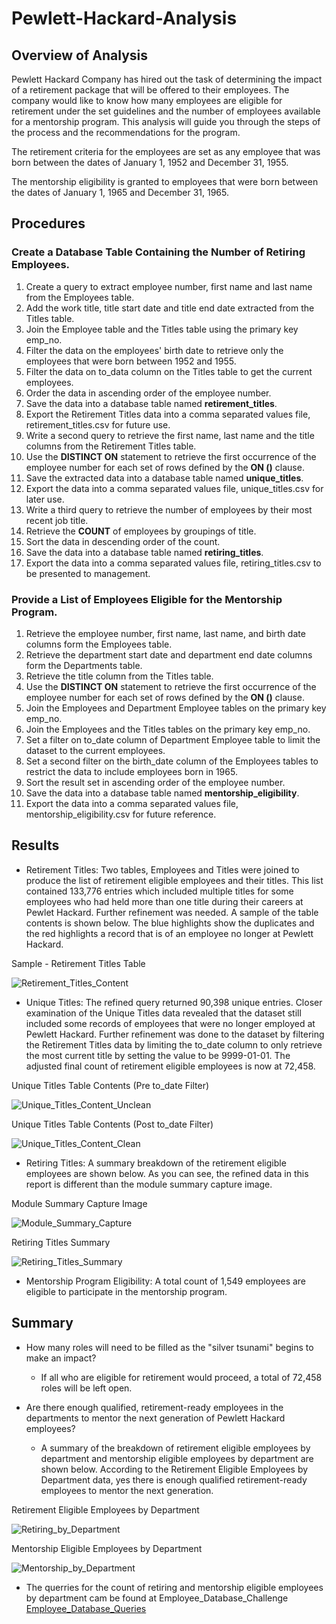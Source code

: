 # Pewlett-Hackard-Analysis

## Overview of Analysis
Pewlett Hackard Company has hired out the task of determining the impact of a retirement package that will be offered to their employees. The company would like to know how many employees are eligible for retirement under the set guidelines and the number of employees available for a mentorship program. This analysis will guide you through the steps of the process and the recommendations for the program.

The retirement criteria for the employees are set as any employee that was born between the dates of January 1, 1952 and December 31, 1955.

The mentorship eligibility is granted to employees that were born between the dates of January 1, 1965 and December 31, 1965.

## Procedures
### Create a Database Table Containing the Number of Retiring Employees.
1. Create a query to extract employee number, first name and last name from the Employees table.
2. Add the work title, title start date and title end date extracted from the Titles table.
3. Join the Employee table and the Titles table using the primary key emp_no.
4. Filter the data on the employees' birth date to retrieve only the employees that were born between 1952 and 1955.
5. Filter the data on to_data column on the Titles table to get the current employees.
6. Order the data in ascending order of the employee number.
7. Save the data into a database table named **retirement_titles**.
8. Export the Retirement Titles data into a comma separated values file, retirement_titles.csv for future use.
9. Write a second query to retrieve the first name, last name and the title columns from the Retirement Titles table.
10. Use the **DISTINCT ON** statement to retrieve the first occurrence of the employee number for each set of rows defined by the **ON ()** clause.
11. Save the extracted data into a database table named **unique_titles**.
12. Export the data into a comma separated values file, unique_titles.csv for later use.
13. Write a third query to retrieve the number of employees by their most recent job title.
14. Retrieve the **COUNT** of employees by groupings of title.
15. Sort the data in descending order of the count.
16. Save the data into a database table named **retiring_titles**.
17. Export the data into a comma separated values file, retiring_titles.csv to be presented to management.

### Provide a List of Employees Eligible for the Mentorship Program.
1. Retrieve the employee number, first name, last name, and birth date columns form the Employees table.
2. Retrieve the department start date and department end date columns form the Departments table.
3. Retrieve the title column from the Titles table.
4. Use the **DISTINCT ON** statement to retrieve the first occurrence of the employee number for each set of rows defined by the **ON ()** clause.
5. Join the Employees and Department Employee tables on the primary key emp_no.
6. Join the Employees and the Titles tables on the primary key emp_no.
7. Set a filter on to_date column of Department Employee table to limit the dataset to the current employees.
8. Set a second filter on the birth_date column of the Employees tables to restrict the data to include employees born in 1965.
9. Sort the result set in ascending order of the employee number.
10. Save the data into a database table named **mentorship_eligibility**.
11. Export the data into a comma separated values file, mentorship_eligibility.csv for future reference.

## Results
- Retirement Titles: Two tables, Employees and Titles were joined to produce the list of retirement eligible employees and their titles. This list contained 133,776 entries which included multiple titles for some employees who had held more than one title during their careers at Pewlet Hackard.  Further refinement was needed. A sample of the table contents is shown below. The blue highlights show the duplicates and the red highlights a record that is of an employee no longer at Pewlett Hackard.

Sample - Retirement Titles Table

![Retirement_Titles_Content](Images/retirement_titles_contents.PNG)

- Unique Titles: The refined query returned 90,398 unique entries. Closer examination of the Unique Titles data revealed that the dataset still included some records of employees that were no longer employed at Pewlett Hackard. Further refinement was done to the dataset by filtering the Retirement Titles data by limiting the to_date column to only retrieve the most current title by setting the value to be 9999-01-01. The adjusted final count of retirement eligible employees is now at 72,458.

Unique Titles Table Contents (Pre to_date Filter)

![Unique_Titles_Content_Unclean](Images/unique_no_filter.PNG)


Unique Titles Table Contents (Post to_date Filter)

![Unique_Titles_Content_Clean](Images/unique_with_filter.PNG)

- Retiring Titles: A summary breakdown of the retirement eligible employees are shown below. As you can see, the refined data in this report is different than the module summary capture image.

Module Summary Capture Image

![Module_Summary_Capture](Images/module_summary_capture.PNG)


Retiring Titles Summary

![Retiring_Titles_Summary](Images/retiring_titles.PNG)

- Mentorship Program Eligibility: A total count of 1,549 employees are eligible to participate in the mentorship program.

## Summary
- How many roles will need to be filled as the "silver tsunami" begins to make an impact?
    - If all who are eligible for retirement would proceed, a total of 72,458 roles will be left open.

- Are there enough qualified, retirement-ready employees in the departments to mentor the next generation of Pewlett Hackard employees?
    - A summary of the breakdown of retirement eligible employees by department and mentorship eligible employees by department are shown below. According to the Retirement Eligible Employees by Department data, yes there is enough qualified retirement-ready employees to mentor the next generation.

Retirement Eligible Employees by Department

![Retiring_by_Department](Images/retiring_by_dept.PNG)


Mentorship Eligible Employees by Department

![Mentorship_by_Department](Images/mentees_by_dept.PNG)

- The querries for the count of retiring and mentorship eligible employees by department cam be found at Employee_Database_Challenge [Employee_Database_Queries](Queries/Employee_Database_Challenge.sql)

